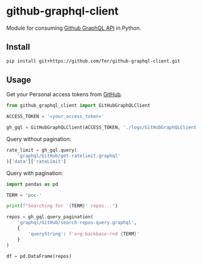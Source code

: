# github-graphql-client

Module for consuming [Github GraphQL API](https://docs.github.com/en/graphql) in Python.


## Install

```bash
pip install git+https://github.com/fer/github-graphql-client.git
```

## Usage

Get your Personal access tokens from [GitHub](https://github.com/settings/tokens).

```python
from github_graphql_client import GitHubGraphQLClient

ACCESS_TOKEN = '<your_access_token>' 

gh_gql = GitHubGraphQLClient(ACCESS_TOKEN, './logs/GitHubGraphQLClient.log')
```

Query without pagination:

```python
rate_limit = gh_gql.query(
    'graphql/GitHub/get-ratelimit.graphql'
)['data']['rateLimit']
```

Query with pagination:

```python
import pandas as pd

TERM = 'poc-'

print(f"Searching for '{TERM}' repos...")    

repos = gh_gql.query_pagination(
    'graphql/GitHub/search-repos-query.graphql', 
    {
        'queryString': f'org:backbase-rnd {TERM}'
    }
)

df = pd.DataFrame(repos)
```